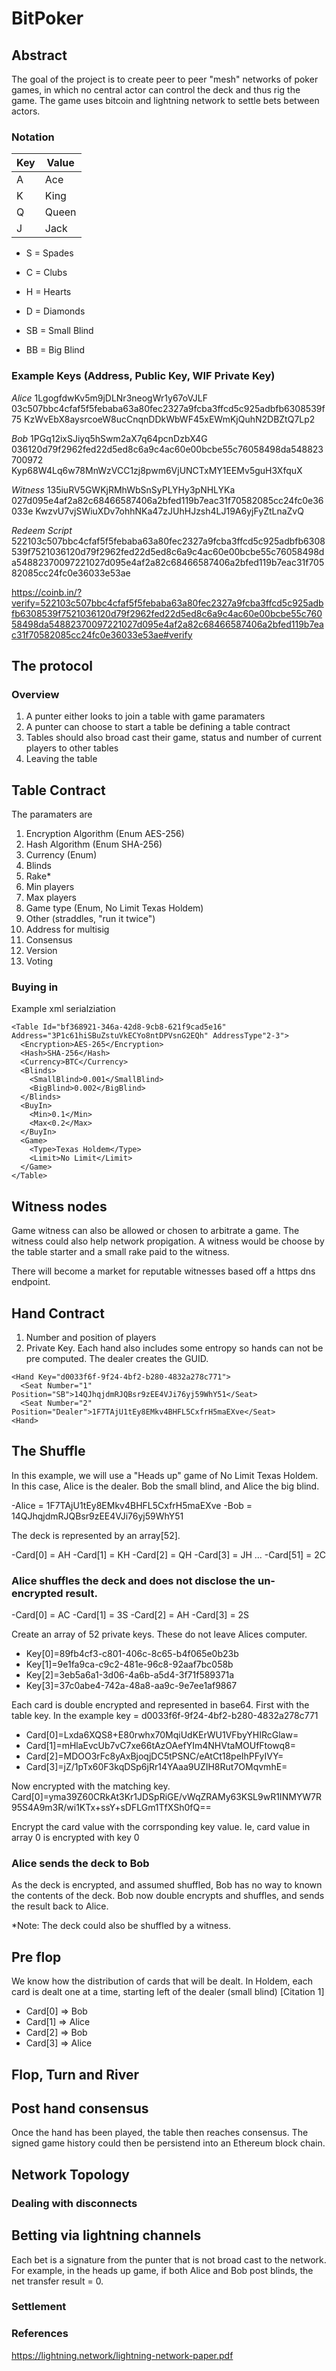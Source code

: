# BitPoker

## Abstract
The goal of the project is to create peer to peer "mesh" networks of poker games, in which no central actor can control the deck and thus rig the game.  The game uses bitcoin and lightning network to settle bets between actors.

### Notation
| Key  | Value |
| ------------- | ------------- |
| A  | Ace  |
| K  | King  |
| Q  | Queen |
| J  | Jack  |

- S = Spades
- C = Clubs
- H = Hearts
- D = Diamonds

- SB = Small Blind
- BB = Big Blind

### Example Keys (Address, Public Key, WIF Private Key)
*Alice* 1LgogfdwKv5m9jDLNr3neogWr1y67oVJLF 03c507bbc4cfaf5f5febaba63a80fec2327a9fcba3ffcd5c925adbfb6308539f75 KzWvEbX8aysrcoeW8ucCnqnDDkWbWF45xEWmKjQuhN2DBZtQ7Lp2

*Bob* 1PGq12ixSJiyq5hSwm2aX7q64pcnDzbX4G 036120d79f2962fed22d5ed8c6a9c4ac60e00bcbe55c76058498da548823700972 Kyp68W4Lq6w78MnWzVCC1zj8pwm6VjUNCTxMY1EEMv5guH3XfquX

*Witness* 135iuRV5GWKjRMhWbSnSyPLYHy3pNHLYKa 027d095e4af2a82c68466587406a2bfed119b7eac31f70582085cc24fc0e36033e KwzvU7vjSWiuXDv7ohhNKa47zJUhHJzsh4LJ19A6yjFyZtLnaZvQ

*Redeem Script* 522103c507bbc4cfaf5f5febaba63a80fec2327a9fcba3ffcd5c925adbfb6308539f7521036120d79f2962fed22d5ed8c6a9c4ac60e00bcbe55c76058498da54882370097221027d095e4af2a82c68466587406a2bfed119b7eac31f70582085cc24fc0e36033e53ae

https://coinb.in/?verify=522103c507bbc4cfaf5f5febaba63a80fec2327a9fcba3ffcd5c925adbfb6308539f7521036120d79f2962fed22d5ed8c6a9c4ac60e00bcbe55c76058498da54882370097221027d095e4af2a82c68466587406a2bfed119b7eac31f70582085cc24fc0e36033e53ae#verify

## The protocol

### Overview
1.  A punter either looks to join a table with game paramaters
2.  A punter can choose to start a table be defining a table contract
3.  Tables should also broad cast their game, status and number of current players to other tables
4.  Leaving the table

## Table Contract
The paramaters are 
1.  Encryption Algorithm (Enum AES-256)
2.  Hash Algorithm (Enum SHA-256)
3.  Currency (Enum)
3.  Blinds
4.  Rake*
5.  Min players
6.  Max players
7.  Game type (Enum, No Limit Texas Holdem)
8.  Other (straddles, "run it twice")
9.  Address for multisig
10.  Consensus
11.  Version
12.  Voting

### Buying in

Example xml serialziation
```
<Table Id="bf368921-346a-42d8-9cb8-621f9cad5e16" Address="3P1c61hiSBuZstuVkECYo8ntDPVsnG2EQh" AddressType"2-3">
  <Encryption>AES-265</Encryption>
  <Hash>SHA-256</Hash>
  <Currency>BTC</Currency>
  <Blinds>
    <SmallBlind>0.001</SmallBlind>
    <BigBlind>0.002</BigBlind>
  </Blinds>
  <BuyIn>
    <Min>0.1</Min>
    <Max<0.2</Max>
  </BuyIn>
  <Game>
    <Type>Texas Holdem</Type>
    <Limit>No Limit</Limit>
  </Game>
</Table>
```

## Witness nodes
Game witness can also be allowed or chosen to arbitrate a game.  The witness could also help network propigation.  A witness would be choose by the table starter and a small rake paid to the witness.

There will become a market for reputable witnesses based off a https dns endpoint.

## Hand Contract
1.  Number and position of players
2.  Private Key.  Each hand also includes some entropy so hands can not be pre computed.  The dealer creates the GUID.

```
<Hand Key="d0033f6f-9f24-4bf2-b280-4832a278c771">
  <Seat Number="1" Position="SB">14QJhqjdmRJQBsr9zEE4VJi76yj59WhY51</Seat>
  <Seat Number="2" Position="Dealer">1F7TAjU1tEy8EMkv4BHFL5CxfrH5maEXve</Seat>
<Hand>
```

## The Shuffle
In this example, we will use a "Heads up" game of No Limit Texas Holdem.  In this case, Alice is the dealer.  Bob the small blind, and Alice the big blind.

-Alice = 1F7TAjU1tEy8EMkv4BHFL5CxfrH5maEXve
-Bob = 14QJhqjdmRJQBsr9zEE4VJi76yj59WhY51

The deck is represented by an array[52].  

-Card[0] = AH
-Card[1] = KH
-Card[2] = QH
-Card[3] = JH
...
-Card[51] = 2C

### Alice shuffles the deck and does not disclose the un-encrypted result.
-Card[0] = AC
-Card[1] = 3S
-Card[2] = AH
-Card[3] = 2S

Create an array of 52 private keys.  These do not leave Alices computer.
- Key[0]=89fb4cf3-c801-406c-8c65-b4f065e0b23b
- Key[1]=9e1fa9ca-c9c2-481e-96c8-92aaf7bc058b
- Key[2]=3eb5a6a1-3d06-4a6b-a5d4-3f71f589371a
- Key[3]=37c0abe4-742a-48a8-aa9c-9e7ee1af9867

Each card is double encrypted and represented in base64.  First with the table key.  In the example key = d0033f6f-9f24-4bf2-b280-4832a278c771
- Card[0]=Lxda6XQS8+E80rwhx70MqiUdKErWU1VFbyYHIRcGlaw=
- Card[1]=mHlaEvcUb7vC7xe66tAzOAefYIm4NHVtaMOUfFtowq8=
- Card[2]=MDOO3rFc8yAxBjoqjDC5tPSNC/eAtCt18peIhPFyIVY=
- Card[3]=jZ/1pTx60F3kqDSp6jRr14YAaa9UZIH8Rut7OMqvmhE=

Now encrypted with the matching key.
Card[0]=yma39Z60CRkAt3Kr1JDSpRiGE/vWqZRAMy63KSL9wR1INMYW7R95S4A9m3R/wi1KTx+ssY+sDFLGm1TfXSh0fQ==

Encrypt the card value with the corrsponding key value.  Ie, card value in array 0 is encrypted with key 0

### Alice sends the deck to Bob
As the deck is encrypted, and assumed shuffled, Bob has no way to known the contents of the deck.  Bob now double encrypts and shuffles, and sends the result back to Alice.

*Note:  The deck could also be shuffled by a witness.

## Pre flop
We know how the distribution of cards that will be dealt.  In Holdem, each card is dealt one at a time, starting left of the dealer (small blind) [Citation 1]
- Card[0] => Bob
- Card[1] => Alice
- Card[2] => Bob
- Card[3] => Alice

## Flop, Turn and River

## Post hand consensus
Once the hand has been played, the table then reaches consensus.   The signed game history could then be persistend into an Ethereum block chain.

## Network Topology

### Dealing with disconnects

## Betting via lightning channels
Each bet is a signature from the punter that is not broad cast to the network.   For example, in the heads up game, if both Alice and Bob post blinds, the net transfer result = 0.

### Settlement

### References
https://lightning.network/lightning-network-paper.pdf
